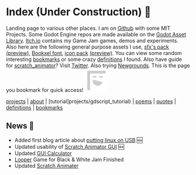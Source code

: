 # Index (Under Construction) 🥦
Landing page to various other places. I am on [Github](https://github.com/boukew99) with some MIT Projects. Some Godot Engine repos are made available on the
[Godot Asset Library](https://godotengine.org/asset-library/asset?category=&godot_version=&sort=updated&filter=boukew99). [Itch.io](https://howyoudoing.itch.io/) contains my Game Jam games, demos and experiments. Also here are the following general purpose assets I use, [sfx's pack](sound_pack/sound.zip) [(preview)](sound_pack/pack.ogg), [Bookxel font](bookxel.ttf), [icon pack](icon_pack/icon.zip) [(preview)](icon_pack/pack.png). You can view some random interesting [bookmarks](bookmark.md) or some crazy [definitions](definitions.md) I found. Also have guide for [scratch_animator](guide/scratch_animator.md)? Visit [Twitter](https://twitter.com/HowYouD09409170). Also trying [Newgrounds](https://howyourdoing.newgrounds.com/). This is the page you bookmark for quick access!
![icon](icon.svg)

[projects](projects/projects.md) | [about](about.md) | [tutorial]projects/gdscript_tutorial) | [poems](poems.md) | [quotes](quotes.md) | [definitions](definitions.md) | [bookmarks](bookmark.md) 


## News 📰 
* Added first blog article about [putting linux on USB](blog/linux_on_usb.md) 🆕
* Updated usability of [Scratch Animator GUI](https://github.com/boukew99/scratch_animater/commit/529d77f303c51e972a268d4bce11f75f81636c1a) 🆕
* Updated [GUI Calculator](https://github.com/boukew99/gui_calculator/commit/893f9abad4cd5fd17109b55dc9275cdcc5436551) 
* [Looper](https://howyoudoing.itch.io/looper) Game for Black & White Jam Finished 
* Updated [Scratch Animater](https://github.com/boukew99/scratch_animater)

